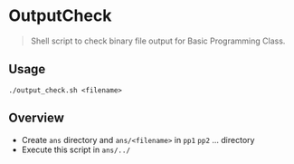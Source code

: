 # OutputCheck
> Shell script to check binary file output for Basic Programming Class.

## Usage 
`./output_check.sh <filename>`

## Overview
- Create `ans` directory and `ans/<filename>` in `pp1` `pp2` ... directory
- Execute this script in `ans/../`
